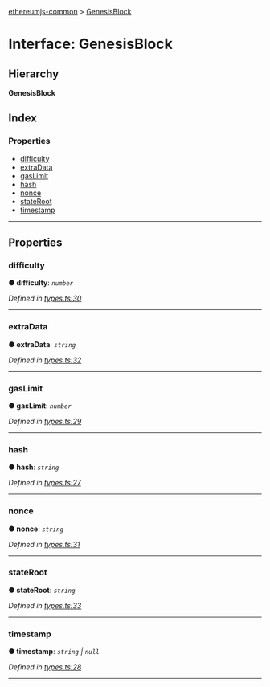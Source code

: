 [ethereumjs-common](../README.md) > [GenesisBlock](../interfaces/genesisblock.md)

# Interface: GenesisBlock

## Hierarchy

**GenesisBlock**

## Index

### Properties

- [difficulty](genesisblock.md#difficulty)
- [extraData](genesisblock.md#extradata)
- [gasLimit](genesisblock.md#gaslimit)
- [hash](genesisblock.md#hash)
- [nonce](genesisblock.md#nonce)
- [stateRoot](genesisblock.md#stateroot)
- [timestamp](genesisblock.md#timestamp)

---

## Properties

<a id="difficulty"></a>

### difficulty

**● difficulty**: _`number`_

_Defined in [types.ts:30](https://github.com/ethereumjs/ethereumjs-vm/blob/d2b1b34/packages/common/src/types.ts#L30)_

---

<a id="extradata"></a>

### extraData

**● extraData**: _`string`_

_Defined in [types.ts:32](https://github.com/ethereumjs/ethereumjs-vm/blob/d2b1b34/packages/common/src/types.ts#L32)_

---

<a id="gaslimit"></a>

### gasLimit

**● gasLimit**: _`number`_

_Defined in [types.ts:29](https://github.com/ethereumjs/ethereumjs-vm/blob/d2b1b34/packages/common/src/types.ts#L29)_

---

<a id="hash"></a>

### hash

**● hash**: _`string`_

_Defined in [types.ts:27](https://github.com/ethereumjs/ethereumjs-vm/blob/d2b1b34/packages/common/src/types.ts#L27)_

---

<a id="nonce"></a>

### nonce

**● nonce**: _`string`_

_Defined in [types.ts:31](https://github.com/ethereumjs/ethereumjs-vm/blob/d2b1b34/packages/common/src/types.ts#L31)_

---

<a id="stateroot"></a>

### stateRoot

**● stateRoot**: _`string`_

_Defined in [types.ts:33](https://github.com/ethereumjs/ethereumjs-vm/blob/d2b1b34/packages/common/src/types.ts#L33)_

---

<a id="timestamp"></a>

### timestamp

**● timestamp**: _`string` \| `null`_

_Defined in [types.ts:28](https://github.com/ethereumjs/ethereumjs-vm/blob/d2b1b34/packages/common/src/types.ts#L28)_

---

